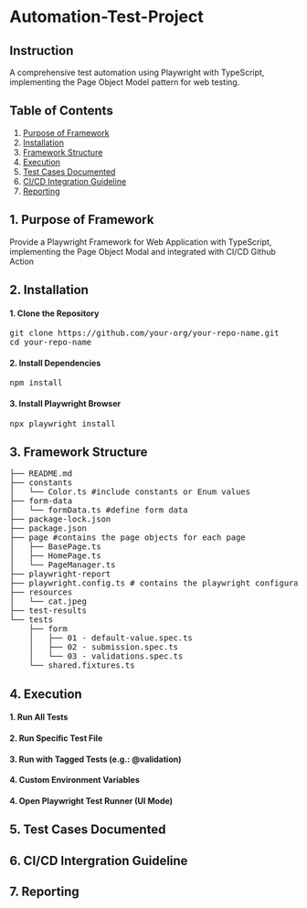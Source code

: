# Automation-Test-Project

## Instruction
A comprehensive test automation using Playwright with TypeScript, implementing the Page Object Model pattern for web testing.

## Table of Contents
1.  [Purpose of Framework](#1-purpose-of-framework)
2.  [Installation](#2-installation)
3.  [Framework Structure](#3-framework-structure)
4.  [Execution](#4-execution)
5.  [Test Cases Documented](#4-test-cases-documented)
6. [CI/CD Integration Guideline](#5-cicd-integration-guideline)
7. [Reporting](#6-reporting)

## 1. Purpose of Framework

  Provide a Playwright Framework for Web Application with TypeScript, implementing the Page Object Modal and integrated with CI/CD Github Action

## 2. Installation

#### 1. Clone the Repository

<pre>
git clone https://github.com/your-org/your-repo-name.git
cd your-repo-name
</pre>

#### 2. Install Dependencies

<pre>
npm install
</pre>
#### 3. Install Playwright Browser

<pre>
npx playwright install
</pre>
## 3. Framework Structure
<pre>
├── README.md
├── constants
│   └── Color.ts #include constants or Enum values
├── form-data
│   └── formData.ts #define form data
├── package-lock.json
├── package.json
├── page #contains the page objects for each page
│   ├── BasePage.ts
│   ├── HomePage.ts
│   └── PageManager.ts
├── playwright-report
├── playwright.config.ts # contains the playwright configuration
├── resources
│   └── cat.jpeg
├── test-results
└── tests
    ├── form
    │   ├── 01 - default-value.spec.ts
    │   ├── 02 - submission.spec.ts
    │   └── 03 - validations.spec.ts
    └── shared.fixtures.ts
</pre>
## 4. Execution

#### 1. Run All Tests

#### 2. Run Specific Test File

#### 3. Run with Tagged Tests (e.g.: @validation)

#### 4. Custom Environment Variables

#### 4. Open Playwright Test Runner (UI Mode)


## 5. Test Cases Documented

## 6. CI/CD Intergration Guideline

## 7. Reporting

